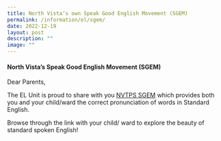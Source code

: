 ```yaml
---
title: North Vista’s own Speak Good English Movement (SGEM)
permalink: /information/el/sgem/
date: 2022-12-19
layout: post
description: ""
image: ""
---
```

#### North Vista’s Speak Good English Movement (SGEM)

Dear Parents,

The EL Unit is proud to share with you [NVTPS SGEM](https://go.gov.sg/nvtps-sgem) which provides both you and your child/ward the correct pronunciation of words in Standard English.

Browse through the link with your child/ ward to explore the beauty of standard spoken English!